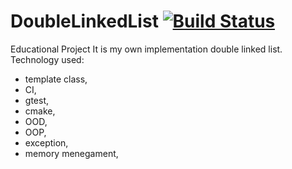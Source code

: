 
# DoubleLinkedList [![Build Status](https://travis-ci.com/szymonjanas/DoubleLinkedList.svg?branch=master)](https://travis-ci.com/szymonjanas/DoubleLinkedList)
Educational Project
It is my own implementation double linked list.
Technology used:
- template class,
- CI,
- gtest,
- cmake,
- OOD,
- OOP,
- exception,
- memory menegament,
